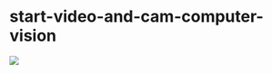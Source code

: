 # start-video-and-cam-computer-vision

  <img src="https://media.giphy.com/media/aNqEFrYVnsS52/giphy.gif" />
